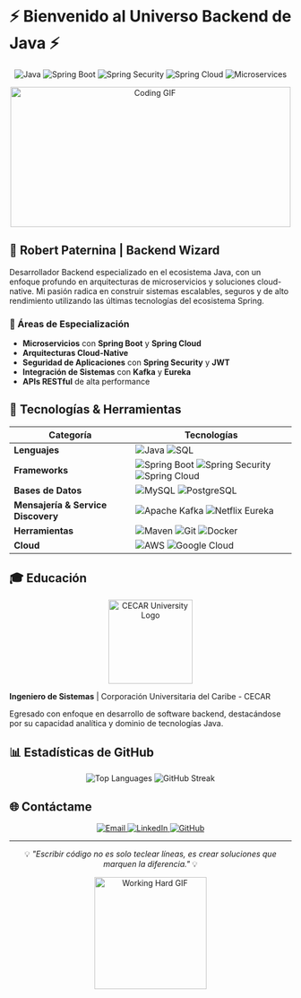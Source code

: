 # ⚡ Bienvenido al Universo Backend de Java ⚡

<p align="center">
  <img src="https://img.shields.io/badge/Java-ED8B00?style=for-the-badge&logo=java&logoColor=white" alt="Java" />
  <img src="https://img.shields.io/badge/Spring%20Boot-6DB33F?style=for-the-badge&logo=spring-boot&logoColor=white" alt="Spring Boot" />
  <img src="https://img.shields.io/badge/Spring%20Security-6DB33F?style=for-the-badge&logo=spring-security&logoColor=white" alt="Spring Security" />
  <img src="https://img.shields.io/badge/Spring%20Cloud-6DB33F?style=for-the-badge&logo=spring&logoColor=white" alt="Spring Cloud" />
  <img src="https://img.shields.io/badge/Microservices-4A90E2?style=for-the-badge&logo=kubernetes&logoColor=white" alt="Microservices" />
</p>

<p align="center">
  <img src="https://media.giphy.com/media/iIqmM5tTjmpOB9mpbn/giphy.gif" width="500" height="250" alt="Coding GIF" />
</p>

## 🚀 Robert Paternina | Backend Wizard

Desarrollador Backend especializado en el ecosistema Java, con un enfoque profundo en arquitecturas de microservicios y soluciones cloud-native. Mi pasión radica en construir sistemas escalables, seguros y de alto rendimiento utilizando las últimas tecnologías del ecosistema Spring.

### 🎯 Áreas de Especialización

- **Microservicios** con **Spring Boot** y **Spring Cloud**
- **Arquitecturas Cloud-Native**
- **Seguridad de Aplicaciones** con **Spring Security** y **JWT**
- **Integración de Sistemas** con **Kafka** y **Eureka**
- **APIs RESTful** de alta performance

## 🔧 Tecnologías & Herramientas

| Categoría | Tecnologías |
|-----------|-------------|
| **Lenguajes** | ![Java](https://img.shields.io/badge/Java-ED8B00?style=for-the-badge&logo=java&logoColor=white) ![SQL](https://img.shields.io/badge/SQL-003B57?style=for-the-badge&logo=postgresql&logoColor=white) |
| **Frameworks** | ![Spring Boot](https://img.shields.io/badge/Spring%20Boot-6DB33F?style=for-the-badge&logo=spring-boot&logoColor=white) ![Spring Security](https://img.shields.io/badge/Spring%20Security-6DB33F?style=for-the-badge&logo=spring-security&logoColor=white) ![Spring Cloud](https://img.shields.io/badge/Spring%20Cloud-6DB33F?style=for-the-badge&logo=spring&logoColor=white) |
| **Bases de Datos** | ![MySQL](https://img.shields.io/badge/MySQL-4479A1?style=for-the-badge&logo=mysql&logoColor=white) ![PostgreSQL](https://img.shields.io/badge/PostgreSQL-316192?style=for-the-badge&logo=postgresql&logoColor=white) |
| **Mensajería & Service Discovery** | ![Apache Kafka](https://img.shields.io/badge/Apache%20Kafka-231F20?style=for-the-badge&logo=apache-kafka&logoColor=white) ![Netflix Eureka](https://img.shields.io/badge/Netflix%20Eureka-E50914?style=for-the-badge&logo=netflix&logoColor=white) |
| **Herramientas** | ![Maven](https://img.shields.io/badge/Maven-C71A36?style=for-the-badge&logo=apache-maven&logoColor=white) ![Git](https://img.shields.io/badge/Git-F05032?style=for-the-badge&logo=git&logoColor=white) ![Docker](https://img.shields.io/badge/Docker-2496ED?style=for-the-badge&logo=docker&logoColor=white) |
| **Cloud** | ![AWS](https://img.shields.io/badge/AWS-232F3E?style=for-the-badge&logo=amazon-aws&logoColor=white) ![Google Cloud](https://img.shields.io/badge/Google%20Cloud-4285F4?style=for-the-badge&logo=google-cloud&logoColor=white) |

## 🎓 Educación

<p align="center">
  <img src="https://cecar.edu.co/images/logocecar.png" width="150" alt="CECAR University Logo" />
</p>

**Ingeniero de Sistemas** | Corporación Universitaria del Caribe - CECAR

Egresado con enfoque en desarrollo de software backend, destacándose por su capacidad analítica y dominio de tecnologías Java.

## 📊 Estadísticas de GitHub

<p align="center">
  <img src="https://github-readme-stats.vercel.app/api/top-langs/?username=rpaternina&layout=compact&theme=radical" alt="Top Languages" />
  <img src="https://github-readme-streak-stats.herokuapp.com/?user=rpaternina&theme=radical" alt="GitHub Streak" />
</p>

## 🌐 Contáctame

<p align="center">
  <a href="mailto:paterninayolir@gmail.com">
    <img src="https://img.shields.io/badge/Email-D14836?style=for-the-badge&logo=gmail&logoColor=white" alt="Email" />
  </a>
  <a href="https://www.linkedin.com/in/robert-paternina/">
    <img src="https://img.shields.io/badge/LinkedIn-0077B5?style=for-the-badge&logo=linkedin&logoColor=white" alt="LinkedIn" />
  </a>
  <a href="https://github.com/rpaternina">
    <img src="https://img.shields.io/badge/GitHub-181717?style=for-the-badge&logo=github&logoColor=white" alt="GitHub" />
  </a>
</p>

---

<p align="center">
  💡 <i>"Escribir código no es solo teclear líneas, es crear soluciones que marquen la diferencia."</i> 💡
</p>

<p align="center">
  <img src="https://media.giphy.com/media/xT9IgzoKnwFNmISR8I/giphy.gif" width="200" height="200" alt="Working Hard GIF" />
</p>
